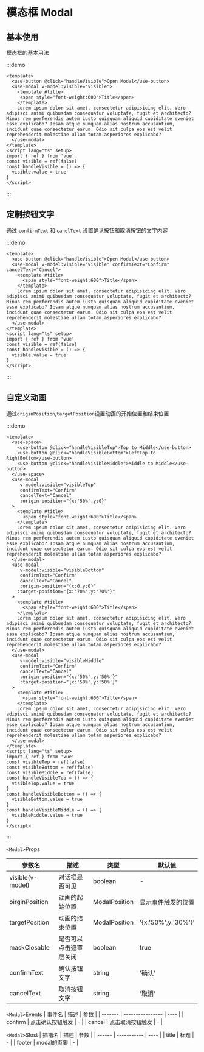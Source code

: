 # 模态框 Modal

<h2>基本使用</h2>

模态框的基本用法

:::demo 

```vue
<template>
  <use-button @click="handleVisible">Open Modal</use-button>
  <use-modal v-model:visible="visible">
    <template #title>
     <span style="font-weight:600">Title</span>
    </template>
    Lorem ipsum dolor sit amet, consectetur adipisicing elit. Vero adipisci animi quibusdam consequatur voluptate, fugit et architecto? Minus rem perferendis autem iusto quisquam aliquid cupiditate eveniet esse explicabo? Ipsam atque numquam alias nostrum accusantium, incidunt quae consectetur earum. Odio sit culpa eos est velit reprehenderit molestiae ullam totam asperiores explicabo?
  </use-modal>
</template>
<script lang="ts" setup>
import { ref } from 'vue'
const visible = ref(false)
const handleVisible = () => {
  visible.value = true
}
</script>
```
:::

<h2>定制按钮文字</h2>

通过 `confirmText` 和 `canelText` 设置确认按钮和取消按钮的文字内容

:::demo 

```vue
<template>
  <use-button @click="handleVisible">Open Modal</use-button>
  <use-modal v-model:visible="visible" confirmText="Confirm" cancelText="Cancel">
    <template #title>
      <span style="font-weight:600">Title</span>
    </template>
    Lorem ipsum dolor sit amet, consectetur adipisicing elit. Vero adipisci animi quibusdam consequatur voluptate, fugit et architecto? Minus rem perferendis autem iusto quisquam aliquid cupiditate eveniet esse explicabo? Ipsam atque numquam alias nostrum accusantium, incidunt quae consectetur earum. Odio sit culpa eos est velit reprehenderit molestiae ullam totam asperiores explicabo?
  </use-modal>
</template>
<script lang="ts" setup>
import { ref } from 'vue'
const visible = ref(false)
const handleVisible = () => {
  visible.value = true
}
</script>
```
:::

<h2>自定义动画</h2>

通过`originPosition`,`targetPosition`设置动画的开始位置和结束位置

:::demo 

```vue
<template>
  <use-space>
    <use-button @click="handleVisibleTop">Top to Middle</use-button>
    <use-button @click="handleVisibleBottom">LeftTop to RightBottom</use-button>
    <use-button @click="handleVisibleMiddle">Middle to Middle</use-button>
  </use-space>
  <use-modal 
     v-model:visible="visibleTop" 
     confirmText="Confirm" 
     cancelText="Cancel"
     :origin-position="{x:'50%',y:0}"
  >
    <template #title>
      <span style="font-weight:600">Title</span>
    </template>
    Lorem ipsum dolor sit amet, consectetur adipisicing elit. Vero adipisci animi quibusdam consequatur voluptate, fugit et architecto? Minus rem perferendis autem iusto quisquam aliquid cupiditate eveniet esse explicabo? Ipsam atque numquam alias nostrum accusantium, incidunt quae consectetur earum. Odio sit culpa eos est velit reprehenderit molestiae ullam totam asperiores explicabo?
  </use-modal>
  <use-modal 
     v-model:visible="visibleBottom" 
     confirmText="Confirm" 
     cancelText="Cancel"
     :origin-position="{x:0,y:0}"
    :target-position="{x:'70%',y:'70%'}"
  >
    <template #title>
      <span style="font-weight:600">Title</span>
    </template>
    Lorem ipsum dolor sit amet, consectetur adipisicing elit. Vero adipisci animi quibusdam consequatur voluptate, fugit et architecto? Minus rem perferendis autem iusto quisquam aliquid cupiditate eveniet esse explicabo? Ipsam atque numquam alias nostrum accusantium, incidunt quae consectetur earum. Odio sit culpa eos est velit reprehenderit molestiae ullam totam asperiores explicabo?
  </use-modal>
  <use-modal 
     v-model:visible="visibleMiddle" 
     confirmText="Confirm" 
     cancelText="Cancel"
     :origin-position="{x:'50%',y:'50%'}"
     :target-position="{x:'50%',y:'50%'}"
  >
    <template #title>
      <span style="font-weight:600">Title</span>
    </template>
    Lorem ipsum dolor sit amet, consectetur adipisicing elit. Vero adipisci animi quibusdam consequatur voluptate, fugit et architecto? Minus rem perferendis autem iusto quisquam aliquid cupiditate eveniet esse explicabo? Ipsam atque numquam alias nostrum accusantium, incidunt quae consectetur earum. Odio sit culpa eos est velit reprehenderit molestiae ullam totam asperiores explicabo?
  </use-modal>
</template>
<script lang="ts" setup>
import { ref } from 'vue'
const visibleTop = ref(false)
const visibleBottom = ref(false)
const visibleMiddle = ref(false)
const handleVisibleTop = () => {
  visibleTop.value = true
}
const handleVisibleBottom = () => {
  visibleBottom.value = true
}
const handleVisibleMiddle = () => {
  visibleMiddle.value = true
}
</script>
```
:::


`<Modal>`Props

| 参数名        | 描述                 | 类型        | 默认值          |
| ---------------- | ---------------------- | ------------- | ------------------ |
| visible(v-model) | 对话框是否可见  | boolean       | -                  |
| oirginPosition   | 动画的起始位置  | ModalPosition | 显示事件触发的位置 |
| targetPosition   | 动画的结束位置  | ModalPosition | '{x:'50%',y:'30%'}'  |
| maskClosable     | 是否可以点击遮罩层关闭 | boolean       | true               |
| confirmText   | 确认按钮文字  | string | '确认'  |
| cancelText     | 取消按钮文字 | string       | '取消'               |


`<Modal>`Events
| 事件名 | 描述           | 参数 |
| ------- | ---------------- | ---- |
| confirm | 点击确认按钮触发 | -    |
| cancel  | 点击取消按钮触发 | -    |

`<Modal>`Slost
| 插槽名 | 描述      | 参数 |
| ------ | ----------- | ---- |
| title  | 标题      | -    |
| footer | modal的页脚 | -    |
